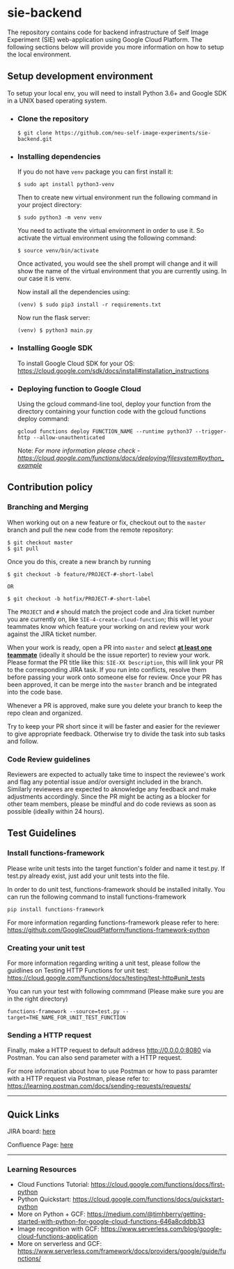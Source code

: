 # sie-backend

The repository contains code for backend infrastructure of Self Image Experiment (SIE) web-application using Google Cloud Platform. The following sections below will provide you more information on how to setup the local environment.  



## Setup development environment

To setup your local env, you will need to install Python 3.6+ and Google SDK in a UNIX based operating system.

* ### Clone the repository 

    ```
    $ git clone https://github.com/neu-self-image-experiments/sie-backend.git
    ```

* ### Installing dependencies
    If you do not have `venv` package you can first install it:
    ```
    $ sudo apt install python3-venv
    ```
    Then to create new virtual environment run the following command in your project directory:
    ```
    $ sudo python3 -m venv venv
    ```    
    You need to activate the virtual environment in order to use it. So activate the virtual environment using the following command:
    ```
    $ source venv/bin/activate
    ```
    Once activated, you would see the shell prompt will change and it will show the name of the virtual environment that you are currently using. In our case it is venv.

    Now install all the dependencies using:
    ```
    (venv) $ sudo pip3 install -r requirements.txt
    ```

    Now run the flask server:
    ```
    (venv) $ python3 main.py
    ```


* ### Installing Google SDK
    To install Google Cloud SDK for your OS: https://cloud.google.com/sdk/docs/install#installation_instructions

* ### Deploying function to Google Cloud
    Using the gcloud command-line tool, deploy your function from the directory containing your function code with the gcloud functions deploy command:
    ```
    gcloud functions deploy FUNCTION_NAME --runtime python37 --trigger-http --allow-unauthenticated
    ```

    Note: <i> For more information please check - https://cloud.google.com/functions/docs/deploying/filesystem#python_example </i>

## Contribution policy

### Branching and Merging

When working out on a new feature or fix, checkout out to the `master` branch and pull the new code from the remote repository:

```
$ git checkout master
$ git pull
```

Once you do this, create a new branch by running

```
$ git checkout -b feature/PROJECT-#-short-label

OR

$ git checkout -b hotfix/PROJECT-#-short-label
```

The `PROJECT` and `#` should match the project code and Jira ticket number you are currently on, like `SIE-4-create-cloud-function`; this will let your teammates know which feature your working on and review your work against the JIRA ticket number.

When your work is ready, open a PR into `master` and select __<u>at least one teammate</u>__ (ideally it should be the issue reporter) to review your work. Please format the PR title like this: `SIE-XX Description`, this will link your PR to the corresponding JIRA task. If you run into conflicts, resolve them before passing your work onto someone else for review. Once your PR has been approved, it can be merge into the `master` branch and be integrated into the code base.

Whenever a PR is approved, make sure you delete your branch to keep the repo clean and organized.

Try to keep your PR short since it will be faster and easier for the reviewer to give appropriate feedback. Otherwise try to divide the task into sub tasks and follow.


### Code Review guidelines

Reviewers are expected to actually take time to inspect the reviewee's work and flag any potential issue and/or oversight included in the branch. Similarly reviewees are expected to aknowledge any feedback and make adjustments accordingly. Since the PR might be acting as a blocker for other team members, please be mindful and do code reviews as soon as possible (ideally within 24 hours).

## Test Guidelines

### Install functions-framework
Please write unit tests into the target function's folder and name it test.py. If test.py already exist, just add your unit tests into the file. 

In order to do unit test, functions-framework should be installed initally. You can run the following command to install functions-framework
```
pip install functions-framework
```

For more information regarding functions-framework please refer to here: https://github.com/GoogleCloudPlatform/functions-framework-python

### Creating your unit test
For more information regarding writing a unit test, please follow the guidlines on Testing HTTP Functions for unit test: https://cloud.google.com/functions/docs/testing/test-http#unit_tests

You can run your test with following commmand (Please make sure you are in the right directory)
```
functions-framework --source=test.py --target=THE_NAME_FOR_UNIT_TEST_FUNCTION
```

### Sending a HTTP request
Finally, make a HTTP request to default address http://0.0.0.0:8080 via Postman. You can also send parameter with a HTTP request.

For more information about how to use Postman or how to pass paramter with a HTTP request via Postman, please refer to: https://learning.postman.com/docs/sending-requests/requests/

<hr>

## Quick Links

JIRA board: [here](https://cs6510.atlassian.net/secure/RapidBoard.jspa?rapidView=4&projectKey=SIE&selectedIssue=SIE-5)

Confluence Page: [here](https://cs6510.atlassian.net/wiki/spaces/SIE/pages/16941064/Project+Primer)

<hr>

### Learning Resources 

* Cloud Functions Tutorial: https://cloud.google.com/functions/docs/first-python
* Python Quickstart: https://cloud.google.com/functions/docs/quickstart-python
* More on Python + GCF: https://medium.com/@timhberry/getting-started-with-python-for-google-cloud-functions-646a8cddbb33
* Image recognition with GCF: https://www.serverless.com/blog/google-cloud-functions-application
* More on serverless and GCF: https://www.serverless.com/framework/docs/providers/google/guide/functions/